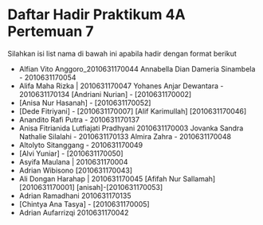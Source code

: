 # Daftar Hadir Praktikum 4A Pertemuan 7
Silahkan isi list nama di bawah ini apabila hadir dengan format berikut

- Alfian Vito Anggoro_2010631170044
Annabella Dian Dameria Sinambela - 2010631170054
- Alifa Maha Rizka | 2010631170047
Yohanes Anjar Dewantara - 2010631170134
[Andriani Nurian] - [2010631170002]
- [Anisa Nur Hasanah] - [2010631170052]
- [Dede Fitriyani] - [2010631170007]
[Alif Karimullah] [2010631170046]
- Anandito Rafi Putra - 2010631170137
- Anisa Fitrianida Lutfiajati Pradhyani 2010631170003
Jovanka Sandra Nathalie Silalahi - 2010631170133
Almira Zahra - 2010631170048
- Altolyto Sitanggang - 2010631170049
- [Alvi Yuniar] - [2010631170050]
 - Asyifa Maulana | 2010631170004
- Adrian Wibisono [2010631170043]
- Ali Dongan Harahap | 2010631170045
[Afifah Nur Sallamah] [2010631170001]
[anisah]-[2010631170053]
- Adrian Ramadhani 2010631170135
- [Chintya Ana Tasya] - [2010631170005]
- Adrian Aufarrizqi 2010631170042
